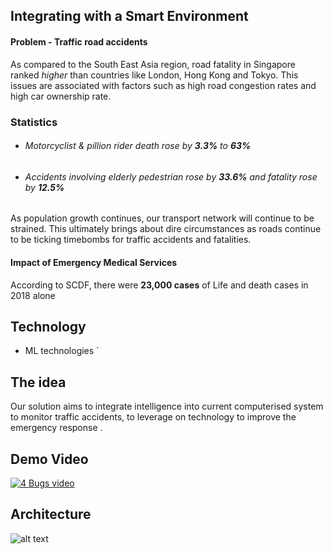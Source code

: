 ## Integrating with a Smart Environment 

#### Problem - Traffic road accidents 
As compared to the South East Asia region, road fatality in Singapore ranked *higher* than countries like London, Hong Kong and Tokyo.
This issues are associated with factors such as high road congestion rates and high car ownership rate. 

### Statistics 
* ###### Motorcyclist & pillion rider death rose by **3.3%** to **63%** 
* ###### Accidents involving elderly pedestrian rose by **33.6%** and fatality rose by **12.5%**

As population growth continues, our transport network will continue to be strained. 
This ultimately brings about dire circumstances as roads continue to be ticking timebombs for traffic accidents and fatalities. 

#### Impact of Emergency Medical Services 
According to SCDF, there were **23,000 cases** of Life and death cases in 2018 alone 

## Technology 
- ML technologies `


## The idea 
Our solution aims to integrate intelligence into current computerised system to monitor traffic accidents, to leverage on technology to improve the emergency response .


## Demo Video 
[![4 Bugs video](https://png2.cleanpng.com/sh/a8e32be60b587679a2efb86e364d360a/L0KzQYm3VsA3N6l3R91yc4Pzfri0kBhqapIygdDALXTyd7bqjBlvNWZnSao7N0W3QILqgcE5NmM1Tas8M0G5QYa5WMMxQWY9UKI5N0OxgLBu/kisspng-shiba-inu-dogecoin-5b18275401ca18.2059331615283095880073.png)](https://www.youtube.com/watch?v=2qZHh_iN5Zs)


## Architecture 
![alt text](https://cdn.thenewstack.io/media/2020/03/6c98dd5d-github-1024x577.jpg)

